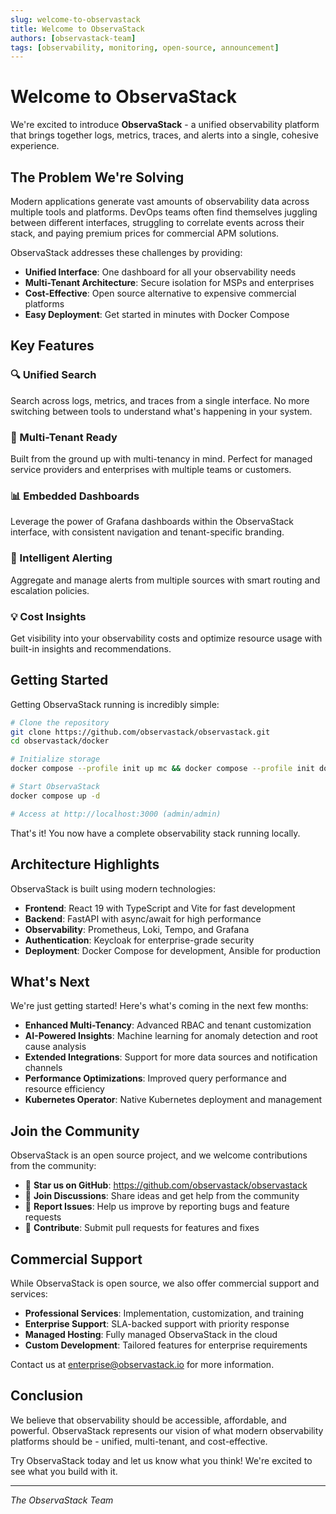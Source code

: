 ```yaml
---
slug: welcome-to-observastack
title: Welcome to ObservaStack
authors: [observastack-team]
tags: [observability, monitoring, open-source, announcement]
---
```


# Welcome to ObservaStack

We're excited to introduce **ObservaStack** - a unified observability platform that brings together logs, metrics, traces, and alerts into a single, cohesive experience.

## The Problem We're Solving

Modern applications generate vast amounts of observability data across multiple tools and platforms. DevOps teams often find themselves juggling between different interfaces, struggling to correlate events across their stack, and paying premium prices for commercial APM solutions.

ObservaStack addresses these challenges by providing:

- **Unified Interface**: One dashboard for all your observability needs
- **Multi-Tenant Architecture**: Secure isolation for MSPs and enterprises  
- **Cost-Effective**: Open source alternative to expensive commercial platforms
- **Easy Deployment**: Get started in minutes with Docker Compose

<!--truncate-->

## Key Features

### 🔍 Unified Search
Search across logs, metrics, and traces from a single interface. No more switching between tools to understand what's happening in your system.

### 🏢 Multi-Tenant Ready
Built from the ground up with multi-tenancy in mind. Perfect for managed service providers and enterprises with multiple teams or customers.

### 📊 Embedded Dashboards
Leverage the power of Grafana dashboards within the ObservaStack interface, with consistent navigation and tenant-specific branding.

### 🚨 Intelligent Alerting
Aggregate and manage alerts from multiple sources with smart routing and escalation policies.

### 💡 Cost Insights
Get visibility into your observability costs and optimize resource usage with built-in insights and recommendations.

## Getting Started

Getting ObservaStack running is incredibly simple:

```bash
# Clone the repository
git clone https://github.com/observastack/observastack.git
cd observastack/docker

# Initialize storage
docker compose --profile init up mc && docker compose --profile init down

# Start ObservaStack
docker compose up -d

# Access at http://localhost:3000 (admin/admin)
```

That's it! You now have a complete observability stack running locally.

## Architecture Highlights

ObservaStack is built using modern technologies:

- **Frontend**: React 19 with TypeScript and Vite for fast development
- **Backend**: FastAPI with async/await for high performance
- **Observability**: Prometheus, Loki, Tempo, and Grafana
- **Authentication**: Keycloak for enterprise-grade security
- **Deployment**: Docker Compose for development, Ansible for production

## What's Next

We're just getting started! Here's what's coming in the next few months:

- **Enhanced Multi-Tenancy**: Advanced RBAC and tenant customization
- **AI-Powered Insights**: Machine learning for anomaly detection and root cause analysis
- **Extended Integrations**: Support for more data sources and notification channels
- **Performance Optimizations**: Improved query performance and resource efficiency
- **Kubernetes Operator**: Native Kubernetes deployment and management

## Join the Community

ObservaStack is an open source project, and we welcome contributions from the community:

- 🌟 **Star us on GitHub**: https://github.com/observastack/observastack
- 💬 **Join Discussions**: Share ideas and get help from the community
- 🐛 **Report Issues**: Help us improve by reporting bugs and feature requests
- 🤝 **Contribute**: Submit pull requests for features and fixes

## Commercial Support

While ObservaStack is open source, we also offer commercial support and services:

- **Professional Services**: Implementation, customization, and training
- **Enterprise Support**: SLA-backed support with priority response
- **Managed Hosting**: Fully managed ObservaStack in the cloud
- **Custom Development**: Tailored features for enterprise requirements

Contact us at [enterprise@observastack.io](mailto:enterprise@observastack.io) for more information.

## Conclusion

We believe that observability should be accessible, affordable, and powerful. ObservaStack represents our vision of what modern observability platforms should be - unified, multi-tenant, and cost-effective.

Try ObservaStack today and let us know what you think! We're excited to see what you build with it.

---

*The ObservaStack Team*